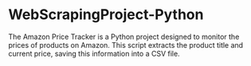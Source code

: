 # WebScrapingProject-Python
The Amazon Price Tracker is a Python project designed to monitor the prices of products on Amazon. This script extracts the product title and current price, saving this information into a CSV file.
